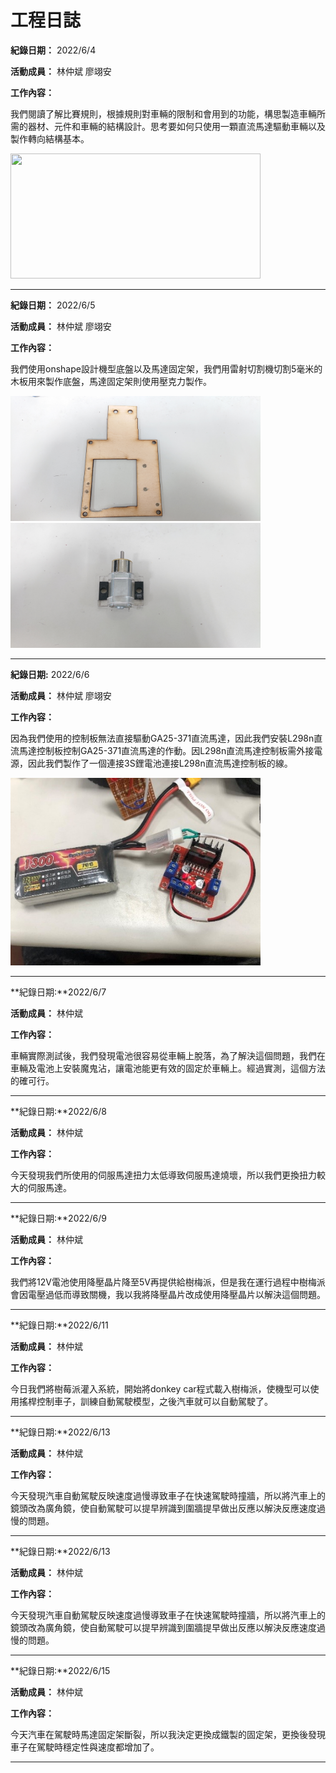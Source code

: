# 工程日誌

**紀錄日期：** 2022/6/4

**活動成員：** 林仲斌 廖翊安

**工作內容：**

我們閱讀了解比賽規則，根據規則對車輛的限制和會用到的功能，構思製造車輛所需的器材、元件和車輛的結構設計。思考要如何只使用一顆直流馬達驅動車輛以及製作轉向結構基本。

<img src="https://user-images.githubusercontent.com/106851896/172031276-6a408fec-511a-47a5-b74f-9277aee1894b.JPG" width="400" height="200"/><br/>
*****
**紀錄日期：** 2022/6/5

**活動成員：** 林仲斌 廖翊安

**工作內容：**

我們使用onshape設計機型底盤以及馬達固定架，我們用雷射切割機切割5毫米的木板用來製作底盤，馬達固定架則使用壓克力製作。

<img src= "https://github.com/2008linchungpin/Future_Engineer/blob/main/photo/DSC_0013.JPG" width="400" height="200">  <img src= "https://github.com/2008linchungpin/Future_Engineer/blob/main/photo/DSC_0014.JPG" width="400" height="200"><br/>
*****
**紀錄日期:** 2022/6/6

**活動成員：** 林仲斌 廖翊安

**工作內容：**

因為我們使用的控制板無法直接驅動GA25-371直流馬達，因此我們安裝L298n直流馬達控制板控制GA25-371直流馬達的作動。因L298n直流馬達控制板需外接電源，因此我們製作了一個連接3S鋰電池連接L298n直流馬達控制板的線。

<img src= "https://github.com/2008linchungpin/Future_Engineer/blob/main/photo/123.jpg" width="400" height="300">

*****

**紀錄日期:**2022/6/7

**活動成員：** 林仲斌

**工作內容：**

車輛實際測試後，我們發現電池很容易從車輛上脫落，為了解決這個問題，我們在車輛及電池上安裝魔鬼沾，讓電池能更有效的固定於車輛上。經過實測，這個方法的確可行。

*****

**紀錄日期:**2022/6/8

**活動成員：** 林仲斌

**工作內容：**

今天發現我們所使用的伺服馬達扭力太低導致伺服馬達燒壞，所以我們更換扭力較大的伺服馬達。

*****

**紀錄日期:**2022/6/9

**活動成員：** 林仲斌

**工作內容：**

我們將12V電池使用降壓晶片降至5V再提供給樹梅派，但是我在運行過程中樹梅派會因電壓過低而導致關機，我以我將降壓晶片改成使用降壓晶片以解決這個問題。

*****

**紀錄日期:**2022/6/11

**活動成員：** 林仲斌

**工作內容：**

今日我們將樹莓派灌入系統，開始將donkey car程式載入樹梅派，使機型可以使用搖桿控制車子，訓練自動駕駛模型，之後汽車就可以自動駕駛了。

*****

**紀錄日期:**2022/6/13

**活動成員：** 林仲斌

**工作內容：**

今天發現汽車自動駕駛反映速度過慢導致車子在快速駕駛時撞牆，所以將汽車上的鏡頭改為廣角鏡，使自動駕駛可以提早辨識到圍牆提早做出反應以解決反應速度過慢的問題。

*****

**紀錄日期:**2022/6/13

**活動成員：** 林仲斌

**工作內容：**

今天發現汽車自動駕駛反映速度過慢導致車子在快速駕駛時撞牆，所以將汽車上的鏡頭改為廣角鏡，使自動駕駛可以提早辨識到圍牆提早做出反應以解決反應速度過慢的問題。

*****


**紀錄日期:**2022/6/15

**活動成員：** 林仲斌

**工作內容：**

今天汽車在駕駛時馬達固定架斷裂，所以我決定更換成鐵製的固定架，更換後發現車子在駕駛時穩定性與速度都增加了。

*****

